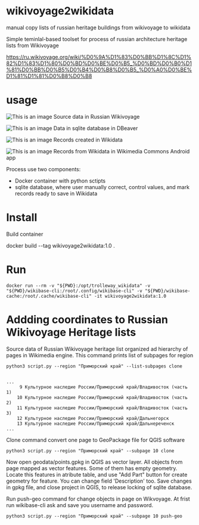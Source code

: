 # wikivoyage2wikidata
 manual copy lists of russian heritage buildings from wikivoyage to wikidata

Simple teminlal-based toolset for process of russian architecture heritage lists from Wikivoyage

https://ru.wikivoyage.org/wiki/%D0%9A%D1%83%D0%BB%D1%8C%D1%82%D1%83%D1%80%D0%BD%D0%BE%D0%B5_%D0%BD%D0%B0%D1%81%D0%BB%D0%B5%D0%B4%D0%B8%D0%B5_%D0%A0%D0%BE%D1%81%D1%81%D0%B8%D0%B8



# usage

![This is an image](/media/capture_001.webp)
Source data in Russian Wikivoyage

![This is an image](/media/capture_002.webp)
Data in sqlite database in DBeaver

![This is an image](/media/capture_003.webp)
Records created in Wikidata

![This is an image](/media/capture_004.jpg)
Records from Wikidata in Wikimedia Commons Android app


Process use two components:
- Docker container with python sctipts
- sqlite database, where user manually correct, control values, and mark records ready to save in Wikidata


# Install

Build container


docker build --tag wikivoyage2wikidata:1.0 .



# Run

```
docker run --rm -v "${PWD}:/opt/trolleway_wikidata" -v "${PWD}/wikibase-cli:/root/.config/wikibase-cli" -v "${PWD}/wikibase-cache:/root/.cache/wikibase-cli" -it wikivoyage2wikidata:1.0

```

# Addding coordinates to Russian Wikivoyage Heritage lists

Source data of Russian Wikivoyage heritage list organized ad hierarchy of pages in Wikimedia engine.
This command prints list of subpages for region
```
python3 script.py --region "Приморский край" --list-subpages clone


...
     9 Культурное наследие России/Приморский край/Владивосток (часть 1)
    10 Культурное наследие России/Приморский край/Владивосток (часть 2)
    11 Культурное наследие России/Приморский край/Владивосток (часть 3)
    12 Культурное наследие России/Приморский край/Дальнегорск
    13 Культурное наследие России/Приморский край/Дальнереченск
...
```
Clone command convert one page to GeoPackage file for QGIS software
```
python3 script.py --region "Приморский край" --subpage 10 clone
```
Now open geodata/points.gpkg in QGIS as vector layer. All objects from page mapped as vector features. Some of them has empty geometry. 
Locate this features in atribute table, and use "Add Part" button for create geometry for feature. You can change field 'Description' too.
Save changes in gpkg file, and close project in QGIS, to release locking of sqlite database. 

Run push-geo command for change objects in page on Wikvoyage. At frist run wikibase-cli ask and save you username and password.
```
python3 script.py --region "Приморский край" --subpage 10 push-geo
```
